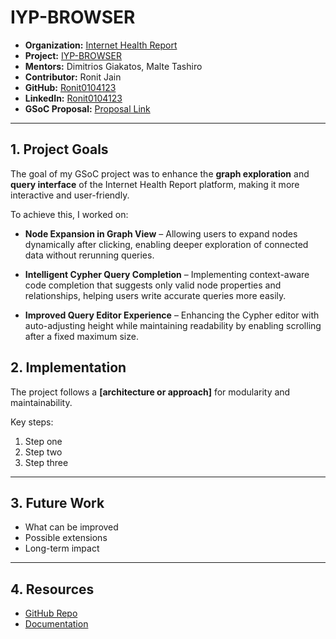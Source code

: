 # IYP-BROWSER

- **Organization:** [Internet Health Report](https://github.com/InternetHealthReport)  
- **Project:** [IYP-BROWSER](https://github.com/InternetHealthReport/iyp-browser)  
- **Mentors:** Dimitrios Giakatos, Malte Tashiro  
- **Contributor:** Ronit Jain  
- **GitHub:** [Ronit0104123](https://github.com/Ronit0104123)  
- **LinkedIn:** [Ronit0104123](https://www.linkedin.com/in/ronit-jain0104/)  
- **GSoC Proposal:** [Proposal Link]([https://summerofcode.withgoogle.com/media/user/c5e9511bf17e/proposal/gAAAAABoqKfBSS3f7WYgRjxvP46Q88f6ouAyCcMQKPG5_fZB6jfVt4Byw8h8h9DkHHu1NZbVCzho9DOrvcKBz3HnJrr2jSDbwW8vcUtBLpKxRMWwUVq6yHo=.pdf](https://drive.google.com/file/d/12UTzlivJ_dvYWDyHji8hPFaZCVkcXHnt/view?usp=sharing))

---

## 1. Project Goals  

The goal of my GSoC project was to enhance the **graph exploration** and **query interface** of the Internet Health Report platform, making it more interactive and user-friendly.  

To achieve this, I worked on:  

- **Node Expansion in Graph View** – Allowing users to expand nodes dynamically after clicking, enabling deeper exploration of connected data without rerunning queries.  

- **Intelligent Cypher Query Completion** – Implementing context-aware code completion that suggests only valid node properties and relationships, helping users write accurate queries more easily.  

- **Improved Query Editor Experience** – Enhancing the Cypher editor with auto-adjusting height while maintaining readability by enabling scrolling after a fixed maximum size.  


## 2. Implementation
The project follows a **[architecture or approach]** for modularity and maintainability.  

Key steps:  
1. Step one  
2. Step two  
3. Step three  

---

## 3. Future Work
- What can be improved  
- Possible extensions  
- Long-term impact  

---

## 4. Resources
- [GitHub Repo](https://github.com/YourUsername/your-repo)  
- [Documentation](https://yourusername.github.io/your-repo/)  
